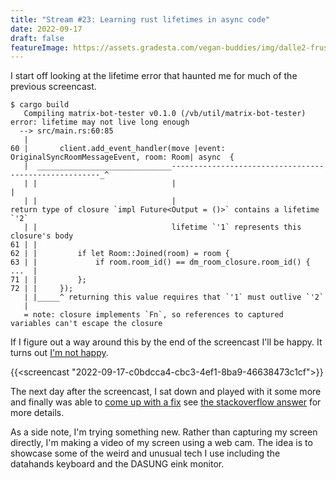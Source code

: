 ```yaml
---
title: "Stream #23: Learning rust lifetimes in async code"
date: 2022-09-17
draft: false
featureImage: https://assets.gradesta.com/vegan-buddies/img/dalle2-frustrated-horse.png
---
```


I start off looking at the lifetime error that haunted me for much of the previous screencast.

```
$ cargo build
   Compiling matrix-bot-tester v0.1.0 (/vb/util/matrix-bot-tester)
error: lifetime may not live long enough
  --> src/main.rs:60:85
   |
60 |       client.add_event_handler(move |event: OriginalSyncRoomMessageEvent, room: Room| async  {
   |  ______________________________------------------------------------------------------_^
   | |                              |                                                    |
   | |                              |                                                    return type of closure `impl Future<Output = ()>` contains a lifetime `'2`
   | |                              lifetime `'1` represents this closure's body
61 | |
62 | |         if let Room::Joined(room) = room {
63 | |             if room.room_id() == dm_room_closure.room_id() {
...  |
71 | |         };
72 | |     });
   | |_____^ returning this value requires that `'1` must outlive `'2`
   |
   = note: closure implements `Fn`, so references to captured variables can't escape the closure
```

If I figure out a way around this by the end of the screencast I'll be happy. It turns out [I'm not happy](https://stackoverflow.com/questions/73757235/how-can-i-use-a-channel-between-an-async-closure-and-my-main-thread-in-rust).

{{<screencast "2022-09-17-c0bdcca4-cbc3-4ef1-8ba9-46638473c1cf">}}

The next day after the screencast, I sat down and played with it some more and finally was able to [come up with a fix](https://github.com/vegan-buddies/vegan-buddies/commit/bb459e9df01f555e490944e81919bb9660258a18) see [the stackoverflow answer](https://stackoverflow.com/a/73762668/2126889) for more details.

As a side note, I'm trying something new. Rather than capturing my screen directly, I'm making a video of my screen using a web cam. The idea is to showcase some of the weird and unusual tech I use including the datahands keyboard and the DASUNG eink monitor.
